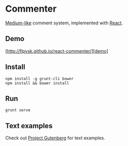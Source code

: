 # Commenter

[Medium-like][medium-comments] comment system, implemented with
[React][react].


## Demo

[http://flpvsk.github.io/react-commenter/][demo]


## Install

    npm install -g grunt-cli bower
    npm install && bower install

## Run

    grunt serve


## Text examples

Check out [Project Gutenberg][gutenberg] for text examples.

[medium-comments]: https://medium.com/about/why-medium-notes-are-different-and-how-to-use-them-well-5972c72b18f2
[demo]: http://flpvsk.github.io/react-commenter/
[react]: http://facebook.github.io/react/
[gutenberg]: http://www.gutenberg.org/
